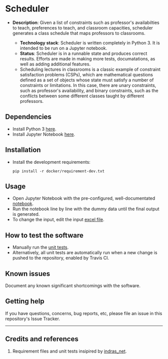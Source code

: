 # Scheduler

* **Description**:  Given a list of constraints such as professor's availabilties to teach, preferences to teach,  and classroom capacities, scheduler generates a class schedule that maps professors to classrooms. 

  - **Technology stack**: Scheduler is written completely in Python 3. It is intended to be run on a Jupyter notebook. 
  - **Status**:  Scheduler is in a runnable state and produces correct results. Efforts are made in making more tests, documatations, as well as adding additional features. 
  - Scheduling lectures in classrooms is a classic example of constraint satisfaction problems (CSPs), which are mathematical questions defined as a set of objects whose state must satisfy a number of constraints or limitations. In this case, there are unary constraints, such as professor's availability, and binary constraints, such as the conflicts between some different classes taught by different professors. 


## Dependencies

* Install Python 3 [here](https://www.python.org/downloads/).
* Install Jupyter Notebook [here](https://jupyter.org/install).

## Installation

* Install the development requirements:

  ```shell
  pip install -r docker/requirement-dev.txt
  ```

## Usage

* Open Jupyter Notebook with the pre-configured, well-documentated [notebook](./notebook/SchedInterface.ipynb). 
* Run the notebook line by line with the dummy data until the final output is generated. 
* To change the input, edit the input [excel file](./my_data.xlsx).

## How to test the software

* Manually run the [unit tests](./scheduler/tests).
* Alternatively, all unit tests are automatically run when a new change is pushed to the repository, enabled by Travis CI. 

## Known issues

Document any known significant shortcomings with the software.

## Getting help

If you have questions, concerns, bug reports, etc, please file an issue in this repository's Issue Tracker.

----

## Credits and references

1. Requirement files and unit tests insipired by [indras_net](https://github.com/gcallah/indras_net). 
